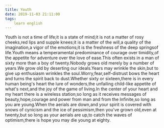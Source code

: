 ```yaml
---
title: Youth
date: 2019-11-03 21:11:00
tags:
    learn english
---
```

Youth is not a time of life;it is a state of mind;it is not a matter of rosy cheeks,red lips and supple knees;it is a matter of the will,a quality of the imagination,a vigor of the emotions;it is the freshness of the deep springsof life.Youth means a temperamental predominance of courage over timidity,of the appetite for adventure over the love of ease.This often exists in a man of sixty more than a boy of twenty.Nobody grows old merely by a number of years.We grow old by deserting our ideals.Years may wrinkle the skin,but to give up enthusiasm wrinkles the soul.Worry,fear,self-distrust bows the heart and turns the spirit back to dust.Whether sixty or sixteen,there is in every human being's heart the lure of wonders,the unfailing child-like appetite of what's next,and the joy of the game of living.In the center of your heart and my heart there is a wireless station;so long as it receives messages of beauty,hope,courage and power from man and from the Infinite,so long as you are young.When the aerials are down,and your spirit is covered with snows of cynicism and the ice of pessimism,then you've grown old,even at twenty,but so long as your aerials are up,to catch the waves of optimism,there is hope you may die young at eighty.